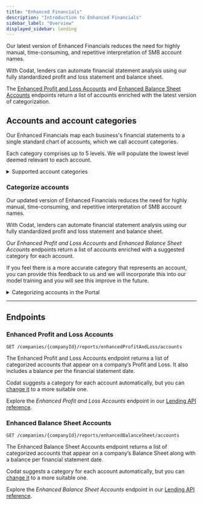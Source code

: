 ```yaml
---
title: "Enhanced Financials"
description: "Introduction to Enhanced Financials"
sidebar_label: "Overview"
displayed_sidebar: lending
---
```


Our latest version of Enhanced Financials reduces the need for highly manual, time-consuming, and repetitive interpretation of SMB account names. 

With Codat, lenders can automate financial statement analysis using our fully standardized profit and loss statement and balance sheet.

The [Enhanced Profit and Loss Accounts](/lending-api#/operations/get-companies-companyId-reports-enhancedProfitAndLoss-accounts) and [Enhanced Balance Sheet Accounts](/lending-api#/operations/get-companies-companyId-reports-enhancedBalanceSheet-accounts) endpoints return a list of accounts enriched with the latest version of categorization. 

## Accounts and account categories

Our Enhanced Financials map each business's financial statements to a single standard chart of accounts, which we call account categories.

Each category comprises up to 5 levels. We will populate the lowest level deemed relevant to each account.

<details>
  <summary>Supported account categories</summary>

  <iframe
    src="https://docs.google.com/spreadsheets/d/e/2PACX-1vRkvocA0AjDFFHTyQ-ivddggN996pn2_FOhzE3iThrFje_RGnAvw1QqvaLKGhWNXHCOpgtekuFqb7xt/pubhtml?widget=true&amp;headers=false"
    frameborder="0"
    style={{ top: 0, left: 0, width: "100%", height: "660px" }}
  ></iframe>
</details>

### Categorize accounts

Our updated version of Enhanced Financials reduces the need for highly manual, time-consuming, and repetitive interpretation of SMB account names. 

With Codat, lenders can automate financial statement analysis using our fully standardized profit and loss statement and balance sheet.

Our _Enhanced Profit and Loss Accounts_ and _Enhanced Balance Sheet Accounts_ endpoints return a list of accounts enriched with a suggested category for each account.

If you feel there is a more accurate category that represents an account, you can provide this feedback to us and we will incorporate this into our model training and you will see this improve in the future. 

<details>
  <summary>Categorizing accounts in the Portal</summary>

You can view all available categories proposed for accounts and, where relevant, recategorize them in the <a href="https://app.codat.io/" target="_blank">Codat Portal</a>. 

1. Navigate to **Companies**, then click the company that requires categorization review. Select **Products > Lending** in the side menu. Finally, click **Categorize accounts**. 

![An image of the Lending portal view and the categorization button](/img/lending/acct-categorization-v3-1.png)

2. You can view the categories for each account.  These are ordered by _impact_ by default, which is determined by the current account balance and our confidence in our automatic categorization.  Accounts with a high _impact_  effect the [Enhanced Financials](/lending/enhanced-financials/overview) more, so its worth confirming these accounts.

![An image of the Lending Categorization view in the Portal](/img/lending/acct-categorization-v3-2.png)

3. To change the category of an account, select the accounts using the checkbox and click **Recategorize**. 

   Choose an appropriate category from the proposed five levels and click **Recategorize**.  This saves the newly assigned category.  Once you have confirmed or edited an account, the _impact_ will change to zero.


![An image of the Lending Categorization view in the Portal with an account in process of recategorizing](/img/lending/acct-categorization-v3-3.png)

That's it! The Enhanced Profit and Loss and Enhanced Balance Sheet will return the updated category for the accounts going forward.

</details>

---

## Endpoints

### Enhanced Profit and Loss Accounts

`GET /companies/{companyId}/reports/enhancedProfitAndLoss/accounts`

The Enhanced Profit and Loss Accounts endpoint returns a list of categorized accounts that appear on a company’s Profit and Loss. It also includes a balance per the financial statement date.

Codat suggests a category for each account automatically, but you can [change it](#categorize-accounts) to a more suitable one. 

Explore the _Enhanced Profit and Loss Accounts_ endpoint in our [Lending API reference](/lending-api#/operations/get-companies-companyId-reports-enhancedProfitAndLoss-accounts).

### Enhanced Balance Sheet Accounts

`GET /companies/{companyId}/reports/enhancedBalanceSheet/accounts`

The Enhanced Balance Sheet Accounts endpoint returns a list of categorized accounts that appear on a company’s Balance Sheet along with a balance per financial statement date.

Codat suggests a category for each account automatically, but you can [change it](#categorize-accounts) to a more suitable one. 

Explore the _Enhanced Balance Sheet Accounts_ endpoint in our [Lending API reference](/lending-api#/operations/get-companies-companyId-reports-enhancedBalanceSheet-accounts).

